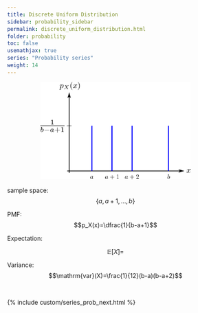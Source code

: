 ```yaml
---
title: Discrete Uniform Distribution
sidebar: probability_sidebar
permalink: discrete_uniform_distribution.html
folder: probability
toc: false
usemathjax: true
series: "Probability series"
weight: 14
---
```


<p align="center">
  <img src="images/prob/discreteunif.png" style="width:350px;height:auto;"/>
</p>

sample space: $$\{a,a+1,\ldots,b\}$$

PMF: $$p_X(x)=\dfrac{1}{b-a+1}$$


Expectation:

$$\mathbb{E}[X]=$$

Variance: $$\mathrm{var}(X)=\frac{1}{12}(b-a)(b-a+2)$$

<br>

{% include custom/series_prob_next.html %}
